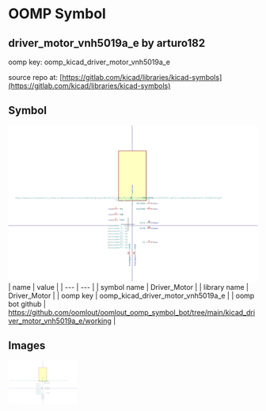 # OOMP Symbol  
## driver_motor_vnh5019a_e  by arturo182  
  
oomp key: oomp_kicad_driver_motor_vnh5019a_e  
  
source repo at: [https://gitlab.com/kicad/libraries/kicad-symbols](https://gitlab.com/kicad/libraries/kicad-symbols)  
## Symbol  
  
[![working.png](working_600.png)](working.png)  
| name | value | 
| --- | --- | 
| symbol name | Driver_Motor | 
| library name | Driver_Motor | 
| oomp key | oomp_kicad_driver_motor_vnh5019a_e | 
| oomp bot github | https://github.com/oomlout/oomlout_oomp_symbol_bot/tree/main/kicad_driver_motor_vnh5019a_e/working | 
## Images  
  
[![working.png](working_140.png)](working.png)  
